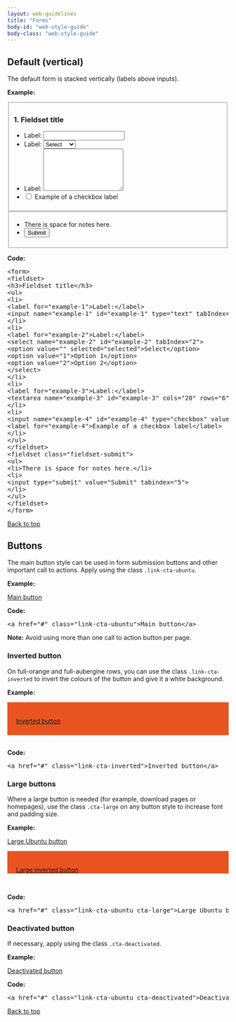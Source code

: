 ```yaml
---
layout: web-guidelines
title: "Forms"
body-id: "web-style-guide"
body-class: "web-style-guide"
---
```



<div class="row">
<h2 id="default">Default (vertical)</h2>
<p>The default form is stacked vertically (labels above inputs).</p>
<p class="smaller note"><strong>Example:</strong></p>
<div class="eight-col">
<form>
<fieldset>
<h3>1. Fieldset title</h3>
<ul class="p-list">
<li class="p-list__item">
<label for="example-1">Label:</label>
<input name="example-1" id="example-1" type="text" tabIndex="1" />
</li>
<li class="p-list__item">
<label for="example-2">Label:</label>
<select name="example-2" id="example-2" tabIndex="2">
<option value="" selected='selected'>Select</option>
<option value="1">Option 1</option>
<option value="2">Option 2</option>
</select>
</li>
<li class="p-list__item">
<label for="example-3">Label:</label>
<textarea name="example-3" id="example-3" cols='20' rows='6' tabIndex='3'></textarea>
</li>
<li class="p-list__item">
<input name="example-4" id="example-4" type="checkbox" value="1" tabindex="4">
<label for="example-4">Example of a checkbox label</label>
</li>
</ul>
</fieldset>
<fieldset class="fieldset-submit">
<ul class="p-list">
<li class="p-list__item">There is space for notes here.</li>
<li class="p-list__item">
<input type="submit" value="Submit" tabindex="5">
</li>
</ul>
</fieldset>
</form>
</div>

<div class="ten-col">
<p class="smaller note"><strong>Code:</strong></p>
<pre>&lt;form&gt;
&lt;fieldset&gt;
&lt;h3&gt;Fieldset title&lt;/h3&gt;
&lt;ul&gt;
&lt;li&gt;
&lt;label for="example-1"&gt;Label:&lt;/label&gt;
&lt;input name="example-1" id="example-1" type="text" tabIndex="1"&gt;
&lt;/li&gt;
&lt;li&gt;
&lt;label for="example-2"&gt;Label:&lt;/label&gt;
&lt;select name="example-2" id="example-2" tabIndex="2"&gt;
&lt;option value="" selected="selected"&gt;Select&lt;/option&gt;
&lt;option value="1"&gt;Option 1&lt;/option&gt;
&lt;option value="2"&gt;Option 2&lt;/option&gt;
&lt;/select&gt;
&lt;/li&gt;
&lt;li&gt;
&lt;label for="example-3"&gt;Label:&lt;/label&gt;
&lt;textarea name="example-3" id="example-3" cols="20" rows="6" tabIndex="3"&gt;&lt;/textarea>
&lt;/li&gt;
&lt;li&gt;
&lt;input name="example-4" id="example-4" type="checkbox" value="1" tabindex="4"&gt;
&lt;label for="example-4"&gt;Example of a checkbox label&lt;/label&gt;
&lt;/li&gt;
&lt;/ul&gt;
&lt;/fieldset&gt;
&lt;fieldset class="fieldset-submit"&gt;
&lt;ul&gt;
&lt;li&gt;There is space for notes here.&lt;/li&gt;
&lt;li&gt;
&lt;input type="submit" value="Submit" tabindex="5"&gt;
&lt;/li&gt;
&lt;/ul&gt;
&lt;/fieldset&gt;
&lt;/form&gt;</pre>
</div>

</div>

<div class="row no-border">
<div class="link-top"><a href="#">Back to top</a></div>
<h2 id="buttons">Buttons</h2>
<div class="eight-col">
<p>The main button style can be used in form submission buttons and other important call to actions. Apply using the class <code>.link-cta-ubuntu</code>.</p>
<p class="smaller note"><strong>Example:</strong></p>
<p><a href="#" class="link-cta-ubuntu">Main button</a></p>
<div class="col-7">
<p class="smaller note"><strong>Code:</strong></p>
<pre>&lt;a href="#" class="link-cta-ubuntu"&gt;Main button&lt;/a&gt;</pre>
</div>
</div>
<div class="four-col last-col">
<div class="box">
<p><strong>Note:</strong> Avoid using more than one call to action button per page.</p>
</div>
</div>
<div class="eight-col">
<h3>Inverted button</h3>
<p>On full-orange and full-aubergine rows, you can use the class <code>.link-cta-inverted</code> to invert the colours of the button and give it a white background.</p>
<p class="smaller note"><strong>Example:</strong></p>
<div class="row col-7 no-border" style="background: #E95420; padding: 20px 20px 10px;">
<p><a href="#" class="link-cta-inverted">Inverted button</a></p>
</div>     
<div class="col-7">
<br />
<p class="smaller note"><strong>Code:</strong></p>
<pre>&lt;a href="#" class="link-cta-inverted"&gt;Inverted button&lt;/a&gt;</pre>
</div>
</div>
<div class="eight-col">
<h3>Large buttons</h3>
<p>Where a large button is needed (for example, download pages or homepages), use the class <code>.cta-large</code> on any button style to increase font and padding size.</p>
<p class="smaller note"><strong>Example:</strong></p>
<p><a href="#" class="link-cta-ubuntu cta-large">Large Ubuntu button</a></p>
<div class="row col-7 no-border" style="background: #E95420; padding: 20px 20px 0px;">
<p><a href="#" class="link-cta-inverted cta-large">Large inverted button</a></p>
</div>
<div class="col-7">
<br />
<p class="smaller note"><strong>Code:</strong></p>
<pre>&lt;a href="#" class="link-cta-ubuntu cta-large"&gt;Large Ubuntu button&lt;/a&gt;</pre>
</div>
</div>
<div class="eight-col">
<h3>Deactivated button</h3>
<p>If necessary, apply using the class <code>.cta-deactivated</code>.</p>
<p class="smaller note"><strong>Example:</strong></p>
<p><a href="#" class="link-cta-ubuntu cta-deactivated">Deactivated button</a></p>
<div class="col-7">
<p class="smaller note"><strong>Code:</strong></p>
<pre>&lt;a href="#" class="link-cta-ubuntu cta-deactivated"&gt;Deactivated button&lt;/a&gt;</pre>
</div>
</div>
</div>

<div class="link-top"><a href="#">Back to top</a></div>
